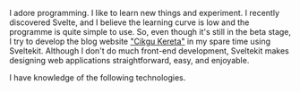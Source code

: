 I adore programming. I like to learn new things and experiment. I recently discovered Svelte, and I believe the learning curve is low and the programme is quite simple to use. So, even though it's still in the beta stage, I try to develop the blog website <a href="https://cikgukereta.my/" target="_blank">"Cikgu Kereta"</a> in my spare time using Sveltekit. Although I don't do much front-end development, Sveltekit makes designing web applications straightforward, easy, and enjoyable.

I have knowledge of the following technologies.
